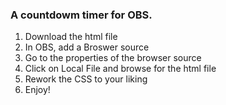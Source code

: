 ### A countdowm timer for OBS.

1. Download the html file
2. In OBS, add a Broswer source
3. Go to the properties of the browser source
4. Click on Local File and browse for the html file
5. Rework the CSS to your liking
6. Enjoy!
